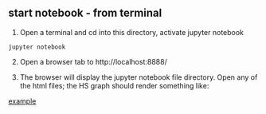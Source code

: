 ## start notebook - from terminal

1. Open a terminal and cd into this directory, activate jupyter notebook
```
jupyter notebook
```

2. Open a browser tab to http://localhost:8888/

3. The browser will display the jupyter notebook file directory. Open any of the html files; the HS graph should render something like:

[example](hs.png)
